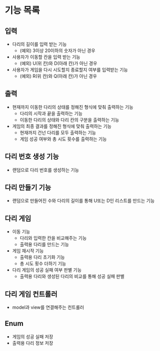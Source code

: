 # 기능 목록

## 입력
- 다리의 길이를 입력 받는 기능
  - (예외) 3이상 20이하의 숫자가 아닌 경우
- 사용자가 이동할 칸을 입력 받는 기능
  - (예외) U(위 칸)와 D(아래 칸)가 아닌 경우
- 사용자가 게임을 다시 시도할지 종료할지 여부를 입력받는 기능
  - (예외) R(위 칸)와 Q(아래 칸)가 아닌 경우

## 출력
- 현재까지 이동한 다리의 상태를 정해진 형식에 맞춰 출력하는 기능
  - 다리의 시작과 끝을 출력하는 기능
  - 이동한 다리의 상태와 다리 칸의 구분을 출력하는 기능
- 게임의 최종 결과를 정해진 형식에 맞춰 출력하는 기능
  - 현재까지 건넌 다리를 모두 출력하는 기능
  - 게임 성공 여부와 총 시도 횟수를 출력하는 기능
  
## 다리 번호 생성 기능
- 랜덤으로 다리 번호를 생성하는 기능

## 다리 만들기 기능
- 랜덤으로 만들어진 수와 다리의 길이를 통해 U또는 D인 리스트를 만드는 기능

## 다리 게임
- 이동 기능
  - 다리와 입력한 칸을 비교해주는 기능
  - 출력용 다리를 만드는 기능
- 게임 재시작 기능
  - 출력용 다리 초기화 기능
  - 총 시도 횟수 더하기 기능
- 다리 게임의 성공 실패 여부 판별 기능
  - 출력용 다리와 생성된 다리의 비교를 통해 성공 실패 판별

## 다리 게임 컨트롤러
- model과 view를 연결해주는 컨트롤러

## Enum
- 게임의 성공 실패 저장
- 출력용 다리 정보 저장